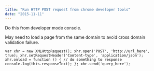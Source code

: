 ```yaml
---
title: "Run HTTP POST request from chrome developer tools"
date: "2015-11-11"
---
```


Do this from developer mode console.

May need to load a page from the same domain to avoid cross domain validation failure.

`var xhr = new XMLHttpRequest(); xhr.open('POST', 'http://url_here', true); xhr.setRequestHeader('Content-type', 'application/json'); xhr.onload = function () { // do something to response console.log(this.responseText); }; xhr.send('query_here');`
